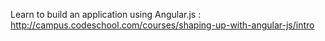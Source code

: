 Learn to build an application using Angular.js : http://campus.codeschool.com/courses/shaping-up-with-angular-js/intro
